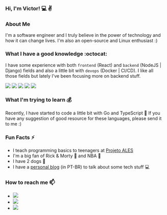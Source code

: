 ### Hi, I'm Victor! :computer: :v:

### About Me

I'm a software engineer and I truly believe in the power of technology and how it can change lives. I'm also an open-source and Linux enthusiast :)

### What I have a good knowledge :octocat:

I have some experience with both `frontend` (React) and `backend` (NodeJS | Django) fields and also a little bit with `devops` (Docker | CI/CD). I like all those fields but lately I've been focusing more on backend stuff.

![](https://img.shields.io/badge/-React-informational?style=flat&logo=react&color=222)
![](https://img.shields.io/badge/-Django-informational?style=flat&logo=django&logoColor=white&color=092e20)
![](https://img.shields.io/badge/-Node.js-informational?style=flat&logo=node.js&logoColor=white&color=339933)
![](https://img.shields.io/badge/-Docker-informational?style=flat&logo=docker&logoColor=white&color=2496ed)
![](https://img.shields.io/badge/-DigitalOcean-informational?style=flat&logo=digitalocean&logoColor=white&color=0080ff)

### What I'm trying to learn :moneybag:

Recently, I have started to code a little bit with Go and TypeScript :rocket: If you have any suggestion of good resource for these languages, please send it to me :)


### Fun Facts ⚡
- I teach programming basics to teenagers at [Projeto ALES](https://projetoales.org) 
- I'm a big fan of Rick & Morty :cucumber: and NBA :basketball:
- I have 2 dogs :dog:
- I have a [personal blog](https://vpalmerini.github.io/blog) (in PT-BR) to talk about some tech stuff :computer:

### How to reach me 📫
- [![](https://img.shields.io/badge/-LinkedIn-informational?style=flat&logo=linkedin)](https://www.linkedin.com/in/victorpalmerini/)
- [![](https://img.shields.io/badge/-StackOverflow-informational?style=flat&logo=stackoverflow&color=222)](https://stackoverflow.com/users/11933925/vpalmerini)
- ![](https://img.shields.io/badge/-victorpalmerini@gmail.com-informational?style=flat&logo=gmail&color=fff)
